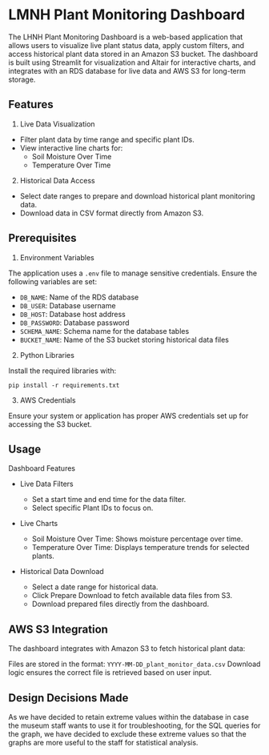 
# LMNH Plant Monitoring Dashboard

The LHNH Plant Monitoring Dashboard is a web-based application that allows users to visualize live plant status data, apply custom filters, and access historical plant data stored in an Amazon S3 bucket. The dashboard is built using Streamlit for visualization and Altair for interactive charts, and integrates with an RDS database for live data and AWS S3 for long-term storage.

## Features

1. Live Data Visualization
- Filter plant data by time range and specific plant IDs.
- View interactive line charts for:
  - Soil Moisture Over Time
  - Temperature Over Time
  
2. Historical Data Access
- Select date ranges to prepare and download historical plant monitoring data.
- Download data in CSV format directly from Amazon S3.


## Prerequisites
1. Environment Variables
   
The application uses a ```.env``` file to manage sensitive credentials. Ensure the following variables are set:

- ```DB_NAME```: Name of the RDS database
- ```DB_USER```: Database username
- ```DB_HOST```: Database host address
- ```DB_PASSWORD```: Database password
- ```SCHEMA_NAME```: Schema name for the database tables
- ```BUCKET_NAME```: Name of the S3 bucket storing historical data files

2. Python Libraries
 
Install the required libraries with:

```pip install -r requirements.txt```

3. AWS Credentials
 
Ensure your system or application has proper AWS credentials set up for accessing the S3 bucket.

## Usage

Dashboard Features
- Live Data Filters
  - Set a start time and end time for the data filter.
  - Select specific Plant IDs to focus on.
  
- Live Charts
  - Soil Moisture Over Time: Shows moisture percentage over time.
  - Temperature Over Time: Displays temperature trends for selected plants.
  
- Historical Data Download
  - Select a date range for historical data.
  - Click Prepare Download to fetch available data files from S3.
  - Download prepared files directly from the dashboard.

## AWS S3 Integration
The dashboard integrates with Amazon S3 to fetch historical plant data:

Files are stored in the format: ```YYYY-MM-DD_plant_monitor_data.csv```
Download logic ensures the correct file is retrieved based on user input.

## Design Decisions Made
As we have decided to retain extreme values within the database in case the museum staff wants to use it for troubleshooting, for the SQL queries for the graph, we have decided to exclude these extreme values so that the graphs are more useful to the staff for statistical analysis.